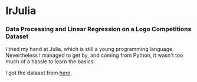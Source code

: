 # lrJulia

### Data Processing and Linear Regression on a Logo Competitions Dataset

I tried my hand at Julia, which is still a young programming language. Nevertheless I managed to get by, and coming from Python,
it wasn't too much of a hassle to learn the basics.

I got the dataset from [here](https://dataverse.harvard.edu/dataset.xhtml?persistentId=doi:10.7910/DVN/MZUYN3).
